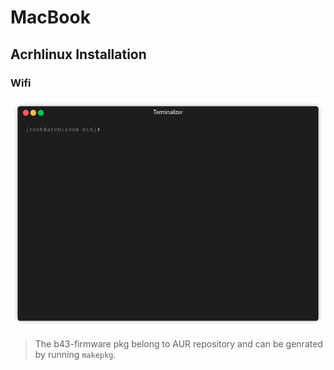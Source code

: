 # MacBook
## Acrhlinux Installation

### Wifi

![Broadcom](/uploads/broadcom.gif "Broadcom")

> The b43-firmware pkg belong to AUR repository and can be genrated by running `makepkg`.